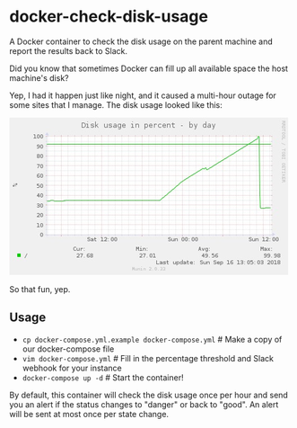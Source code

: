 # docker-check-disk-usage

A Docker container to check the disk usage on the parent machine and report the results back to Slack.

Did you know that sometimes Docker can fill up all available space the host machine's disk?

Yep, I had it happen just like night, and it caused a multi-hour outage for some sites that I manage. 
The disk usage looked like this:

<img src="https://raw.githubusercontent.com/dmuth/docker-check-disk-usage/master/img/docker-disk-full.jpg" />

So that fun, yep.

## Usage

- `cp docker-compose.yml.example docker-compose.yml` # Make a copy of our docker-compose file
- `vim docker-compose.yml` # Fill in the percentage threshold and Slack webhook for your instance
- `docker-compose up -d` # Start the container!

By default, this container will check the disk usage once per hour and send you an alert if the 
status changes to "danger" or back to "good".  An alert will be sent at most once per state change.






